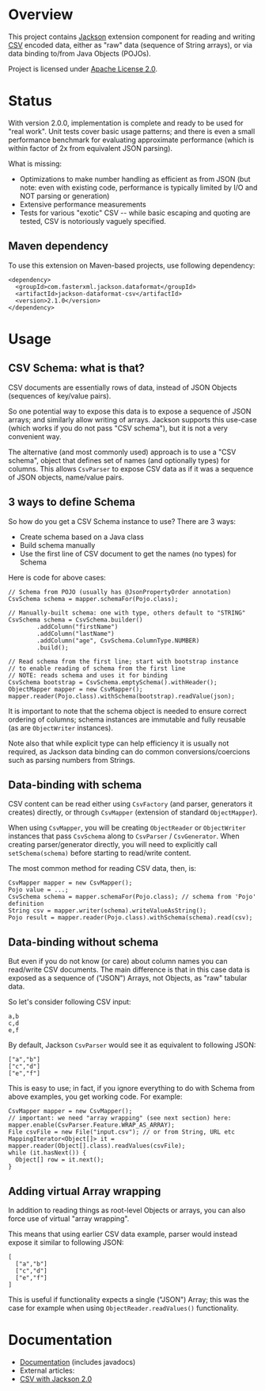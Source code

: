 # Overview

This project contains [Jackson](http://http://wiki.fasterxml.com/JacksonHome) extension component for reading and writing [CSV](http://en.wikipedia.org/wiki/Comma-separated_values) encoded data, either as "raw" data (sequence of String arrays), or via data binding to/from Java Objects (POJOs).

Project is licensed under [Apache License 2.0](http://www.apache.org/licenses/LICENSE-2.0.txt).

# Status

With version 2.0.0, implementation is complete and ready to be used for "real work". Unit tests cover basic usage patterns; and there is even a small performance benchmark for evaluating approximate performance (which is within factor of 2x from equivalent JSON parsing).

What is missing:

 * Optimizations to make number handling as efficient as from JSON (but note: even with existing code, performance is typically limited by I/O and NOT parsing or generation)
 * Extensive performance measurements
 * Tests for various "exotic" CSV -- while basic escaping and quoting are tested, CSV is notoriously vaguely specified.

## Maven dependency

To use this extension on Maven-based projects, use following dependency:

    <dependency>
      <groupId>com.fasterxml.jackson.dataformat</groupId>
      <artifactId>jackson-dataformat-csv</artifactId>
      <version>2.1.0</version>
    </dependency>

# Usage

## CSV Schema: what is that?

CSV documents are essentially rows of data, instead of JSON Objects (sequences of key/value pairs).

So one potential way to expose this data is to expose a sequence of JSON arrays; and similarly allow writing of arrays.
Jackson supports this use-case (which works if you do not pass "CSV schema"), but it is not a very convenient way.

The alternative (and most commonly used) approach is to use a "CSV schema", object that defines set of names (and optionally types) for columns. This allows `CsvParser` to expose CSV data as if it was a sequence of JSON objects, name/value pairs.

## 3 ways to define Schema

So how do you get a CSV Schema instance to use? There are 3 ways:

 * Create schema based on a Java class
 * Build schema manually
 * Use the first line of CSV document to get the names (no types) for Schema

Here is code for above cases:

    // Schema from POJO (usually has @JsonPropertyOrder annotation)
    CsvSchema schema = mapper.schemaFor(Pojo.class);

    // Manually-built schema: one with type, others default to "STRING"
    CsvSchema schema = CsvSchema.builder()
            .addColumn("firstName")
            .addColumn("lastName")
            .addColumn("age", CsvSchema.ColumnType.NUMBER)
            .build();

    // Read schema from the first line; start with bootstrap instance
    // to enable reading of schema from the first line
    // NOTE: reads schema and uses it for binding
    CsvSchema bootstrap = CsvSchema.emptySchema().withHeader();
    ObjectMapper mapper = new CsvMapper();
    mapper.reader(Pojo.class).withSchema(bootstrap).readValue(json);     

It is important to note that the schema object is needed to ensure correct ordering of columns; schema instances are immutable and fully reusable (as are `ObjectWriter` instances).

Note also that while explicit type can help efficiency it is usually not required, as Jackson data binding can do common conversions/coercions such as parsing numbers from Strings.

## Data-binding with schema

CSV content can be read either using `CsvFactory` (and parser, generators it creates) directly, or through `CsvMapper` (extension of standard `ObjectMapper`).

When using `CsvMapper`, you will be creating `ObjectReader` or `ObjectWriter` instances that pass `CsvSchema` along to `CsvParser` / `CsvGenerator`.
When creating parser/generator directly, you will need to explicitly call `setSchema(schema)` before starting to read/write content.

The most common method for reading CSV data, then, is:

    CsvMapper mapper = new CsvMapper();
    Pojo value = ...;
    CsvSchema schema = mapper.schemaFor(Pojo.class); // schema from 'Pojo' definition
    String csv = mapper.writer(schema).writeValueAsString();
    Pojo result = mapper.reader(Pojo.class).withSchema(schema).read(csv);

## Data-binding without schema

But even if you do not know (or care) about column names you can read/write CSV documents. The main difference is that in this case data is exposed as a sequence of ("JSON") Arrays, not Objects, as "raw" tabular data.

So let's consider following CSV input:

    a,b
    c,d
    e,f

By default, Jackson `CsvParser` would see it as equivalent to following JSON:

    ["a","b"]
    ["c","d"]
    ["e","f"]


This is easy to use; in fact, if you ignore everything to do with Schema from above examples, you get working code. For example:

    CsvMapper mapper = new CsvMapper();
    // important: we need "array wrapping" (see next section) here:
    mapper.enable(CsvParser.Feature.WRAP_AS_ARRAY);
    File csvFile = new File("input.csv"); // or from String, URL etc
    MappingIterator<Object[]> it = mapper.reader(Object[].class).readValues(csvFile);
    while (it.hasNext()) {
      Object[] row = it.next();
    }

## Adding virtual Array wrapping

In addition to reading things as root-level Objects or arrays, you can also force use of virtual "array wrapping".

This means that using earlier CSV data example, parser would instead expose it similar to following JSON:

    [
      ["a","b"]
      ["c","d"]
      ["e","f"]
    ]

This is useful if functionality expects a single ("JSON") Array; this was the case for example when using `ObjectReader.readValues()` functionality.

# Documentation

* [Documentation](jackson-dataformat-csv/wiki/Documentation) (includes javadocs)
* External articles:
 * [CSV with Jackson 2.0](http://www.cowtowncoder.com/blog/archives/2012/03/entry_468.html)


